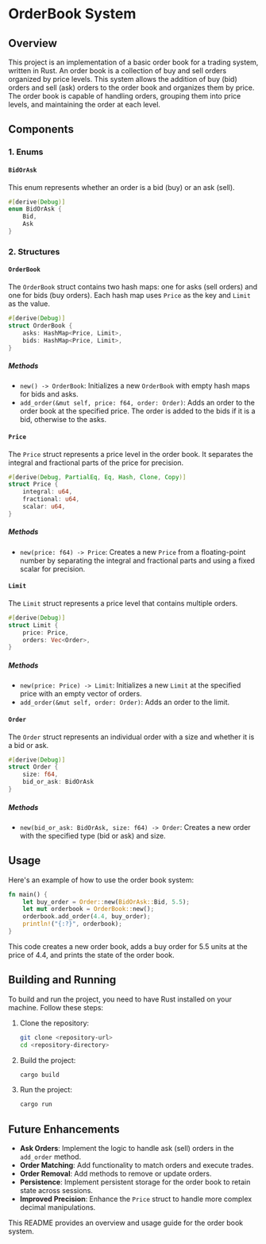 # OrderBook System

## Overview

This project is an implementation of a basic order book for a trading system, written in Rust. An order book is a collection of buy and sell orders organized by price levels. This system allows the addition of buy (bid) orders and sell (ask) orders to the order book and organizes them by price. The order book is capable of handling orders, grouping them into price levels, and maintaining the order at each level.

## Components

### 1. Enums

#### `BidOrAsk`

This enum represents whether an order is a bid (buy) or an ask (sell).

```rust
#[derive(Debug)]
enum BidOrAsk {
    Bid,
    Ask
}
```

### 2. Structures

#### `OrderBook`

The `OrderBook` struct contains two hash maps: one for asks (sell orders) and one for bids (buy orders). Each hash map uses `Price` as the key and `Limit` as the value.

```rust
#[derive(Debug)]
struct OrderBook {
    asks: HashMap<Price, Limit>,
    bids: HashMap<Price, Limit>,
}
```

##### Methods

- `new() -> OrderBook`: Initializes a new `OrderBook` with empty hash maps for bids and asks.
- `add_order(&mut self, price: f64, order: Order)`: Adds an order to the order book at the specified price. The order is added to the bids if it is a bid, otherwise to the asks.

#### `Price`

The `Price` struct represents a price level in the order book. It separates the integral and fractional parts of the price for precision.

```rust
#[derive(Debug, PartialEq, Eq, Hash, Clone, Copy)]
struct Price {
    integral: u64,
    fractional: u64,
    scalar: u64,
}
```

##### Methods

- `new(price: f64) -> Price`: Creates a new `Price` from a floating-point number by separating the integral and fractional parts and using a fixed scalar for precision.

#### `Limit`

The `Limit` struct represents a price level that contains multiple orders.

```rust
#[derive(Debug)]
struct Limit {
    price: Price,
    orders: Vec<Order>,
}
```

##### Methods

- `new(price: Price) -> Limit`: Initializes a new `Limit` at the specified price with an empty vector of orders.
- `add_order(&mut self, order: Order)`: Adds an order to the limit.

#### `Order`

The `Order` struct represents an individual order with a size and whether it is a bid or ask.

```rust
#[derive(Debug)]
struct Order {
    size: f64,
    bid_or_ask: BidOrAsk
}
```

##### Methods

- `new(bid_or_ask: BidOrAsk, size: f64) -> Order`: Creates a new order with the specified type (bid or ask) and size.

## Usage

Here's an example of how to use the order book system:

```rust
fn main() {
    let buy_order = Order::new(BidOrAsk::Bid, 5.5);
    let mut orderbook = OrderBook::new();
    orderbook.add_order(4.4, buy_order);
    println!("{:?}", orderbook);
}
```

This code creates a new order book, adds a buy order for 5.5 units at the price of 4.4, and prints the state of the order book.

## Building and Running

To build and run the project, you need to have Rust installed on your machine. Follow these steps:

1. Clone the repository:
   ```sh
   git clone <repository-url>
   cd <repository-directory>
   ```

2. Build the project:
   ```sh
   cargo build
   ```

3. Run the project:
   ```sh
   cargo run
   ```

## Future Enhancements

- **Ask Orders**: Implement the logic to handle ask (sell) orders in the `add_order` method.
- **Order Matching**: Add functionality to match orders and execute trades.
- **Order Removal**: Add methods to remove or update orders.
- **Persistence**: Implement persistent storage for the order book to retain state across sessions.
- **Improved Precision**: Enhance the `Price` struct to handle more complex decimal manipulations.

This README provides an overview and usage guide for the order book system.